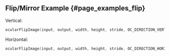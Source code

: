 ## Flip/Mirror Example {#page_examples_flip}

Vertical:

```c
ocularFlipImage(input, output, width, height, stride, OC_DIRECTION_VERTICAL);
```

Horizontal:

```c
ocularFlipImage(input, output, width, height, stride, OC_DIRECTION_HORIZONTAL);
```